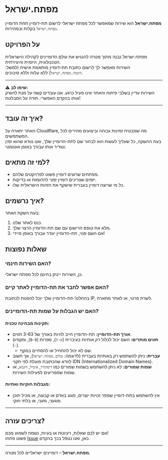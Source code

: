 # מפתח.ישראל

**מפתח.ישראל** הוא שירות שמאפשר לכל מפתח ישראלי לרשום תת-דומיין תחת הדומיין `מפתח.ישראל` בקלות ובמהירות.

## על הפרויקט
מפתח.ישראל נבנה מתוך מטרה להנגיש את עולם הדומיינים לקהילה הישראלית הטכנולוגית, היזמית והיצירתית.  
השירות מאפשר לך לרשום כתובת תת-דומיין מותאמת אישית (למשל: `דוגמה.מפתח.ישראל`) ללא עלות וללא סיבוכים.

---

⚠️ **שימו לב:**  
השירות עדיין בשלבי פיתוח והאתר אינו פעיל כרגע. אנו עובדים קשה על מנת להשיק אותו בהקדם האפשרי. תודה על הסבלנות!  

---

## איך זה עובד?
האתר יתארח על Cloudflare, מה שמבטיח זמינות גבוהה וביצועים מהירים לכל המשתמשים.  
בעת ההשקה, כל שעליך לעשות הוא לבחור שם לתת-הדומיין שלך, ואנו נוודא שהוא זמין ונגדיר אותו עבורך באופן אוטומטי.

## למי זה מתאים?
- מפתחים שרוצים דומיין פשוט לפרויקטים שלהם.
- יזמים שצריכים דומיין זמני להדגמות או בדיקות.
- כל מי שרוצה דומיין בעברית שישקף את הזהות הישראלית שלו.

## איך נרשמים?
בעת השקת האתר:
1. כנס לאתר שלנו.
2. מלא את טופס הרישום עם שם תת-הדומיין הרצוי שלך.
3. אם השם פנוי, תת-הדומיין יוגדר עבורך באופן מיידי!

## שאלות נפוצות

### האם השירות חינמי?
כן, השירות יינתן בחינם לכל מפתח ישראלי.

### האם אפשר לחבר את תת-הדומיין לאתר קיים?
בהחלט! תת-הדומיין שלך יוכל להפנות לכתובת IP, לשרת פרטי, או לאתר מתארח.

### האם יש הגבלות על שמות תת-הדומיינים?

#### תקינות מבחינה טכנית:
- **אורך תת-הדומיין:** תת-הדומיין חייב להיות באורך של 3-63 תווים.  
- **תווים מותרים:** השם יכול לכלול *רק* אותיות בעיברית (`א-ת`), ספרות (`0-9`), ומקפים (`-`).  
  - שם לא יכול להתחיל או להסתיים במקף.  
- **עברית:** ניתן להשתמש *רק* באותיות בעברית (לדוגמה: `שלום.מפתח.ישראל`), אך חשוב לוודא שהכתובת פועלת לפי תקני IDN (Internationalized Domain Names).  
- **שמות שמורים:** לא ניתן להשתמש בשמות שמורים כמו `דיסקורד`, `אימיל`, `דוגמא`, או שמות שמפריעים לפעילות השירות.  

#### מגבלות חוקיות ואתיות:
- אין להשתמש בתת-דומיין שמפר זכויות יוצרים, פוגע באדם או קבוצה, או מכיל תוכן פוגעני, גזעני, או בלתי חוקי.  

---

## צריכים עזרה?
אם יש לכם שאלות, רעיונות או בעיות, נשמח לשמוע מכם!  
פשוט פתחו [Issue](https://github.com/il-developer/support/issues) כאן, ואנו נטפל בכך בהקדם.

---

**מפתח.ישראל** – דומיינים ישראליים לכל מטרה.
